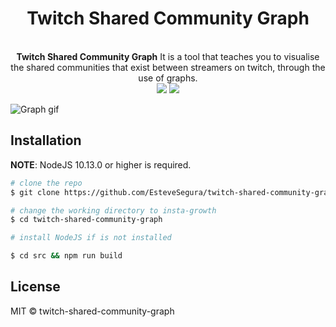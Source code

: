 
<h1 align=center>Twitch Shared Community Graph</h1>
<p align=center>
  <br>
  <span><strong>Twitch Shared Community Graph</strong> It is a tool that teaches you to visualise the shared communities that exist between streamers on twitch, through the use of graphs.<br />
<img src="https://img.shields.io/badge/NodeJS-10.13.0-green"> 
<img src="https://img.shields.io/badge/License-MIT-blue">

</p>

![Graph gif](./docs/graph.gif)

## Installation

**NOTE**: NodeJS 10.13.0 or higher is required.

```bash
# clone the repo
$ git clone https://github.com/EsteveSegura/twitch-shared-community-graph.git

# change the working directory to insta-growth
$ cd twitch-shared-community-graph

# install NodeJS if is not installed

$ cd src && npm run build
```

## License
MIT © twitch-shared-community-graph